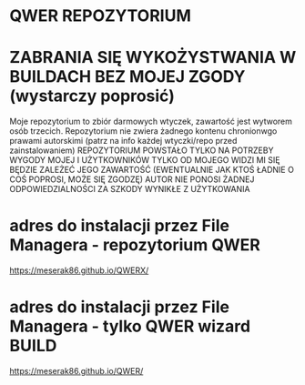 # QWER REPOZYTORIUM
# ZABRANIA SIĘ WYKOŻYSTWANIA W BUILDACH BEZ MOJEJ ZGODY (wystarczy poprosić)

Moje repozytorium to zbiór darmowych wtyczek, zawartość jest wytworem osób trzecich.
Repozytorium nie zwiera żadnego kontenu chronionwgo prawami autorskimi
(patrz na info każdej wtyczki/repo przed zainstalowaniem)
REPOZYTORIUM POWSTAŁO TYLKO NA POTRZEBY WYGODY MOJEJ I UŻYTKOWNIKÓW
TYLKO OD MOJEGO WIDZI MI SIĘ BĘDZIE ZALEŻEĆ JEGO ZAWARTOŚĆ 
(EWENTUALNIE JAK KTOŚ ŁADNIE O COŚ POPROSI, MOŻE SIĘ ZGODZĘ)
AUTOR NIE PONOSI ŻADNEJ ODPOWIEDZIALNOŚCI ZA SZKODY WYNIKŁE Z UŻYTKOWANIA

# adres do instalacji przez File Managera - repozytorium QWER

https://meserak86.github.io/QWERX/


# adres do instalacji przez File Managera - tylko QWER wizard BUILD

https://meserak86.github.io/QWER/


